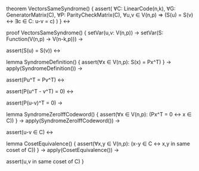 theorem VectorsSameSyndrome() {
  assert(
    ∀C: LinearCode(n,k),
    ∀G: GeneratorMatrix(C),
    ∀P: ParityCheckMatrix(C),
    ∀u,v ∈ V(n,p) ⇒
    (S(u) = S(v) ↔ ∃c ∈ C: u-v = c)
  )
} ↔

proof VectorsSameSyndrome() {
  setVar(u,v: V(n,p)) →
  setVar(S: Function(V(n,p) → V(n-k,p))) →
  
  assert(S(u) = S(v)) ↔
  
  lemma SyndromeDefinition() {
    assert(∀x ∈ V(n,p): S(x) = Px^T)
  } →
  apply(SyndromeDefinition()) →
  
  assert(Pu^T = Pv^T) ↔
  
  assert(P(u^T - v^T) = 0) ↔
  
  assert(P(u-v)^T = 0) →
  
  lemma SyndromeZeroIffCodeword() {
    assert(∀x ∈ V(n,p): (Px^T = 0 ↔ x ∈ C))
  } →
  apply(SyndromeZeroIffCodeword()) →
  
  assert(u-v ∈ C) ↔
  
  lemma CosetEquivalence() {
    assert(∀x,y ∈ V(n,p): (x-y ∈ C ↔ x,y in same coset of C))
  } →
  apply(CosetEquivalence()) →
  
  assert(u,v in same coset of C)
}